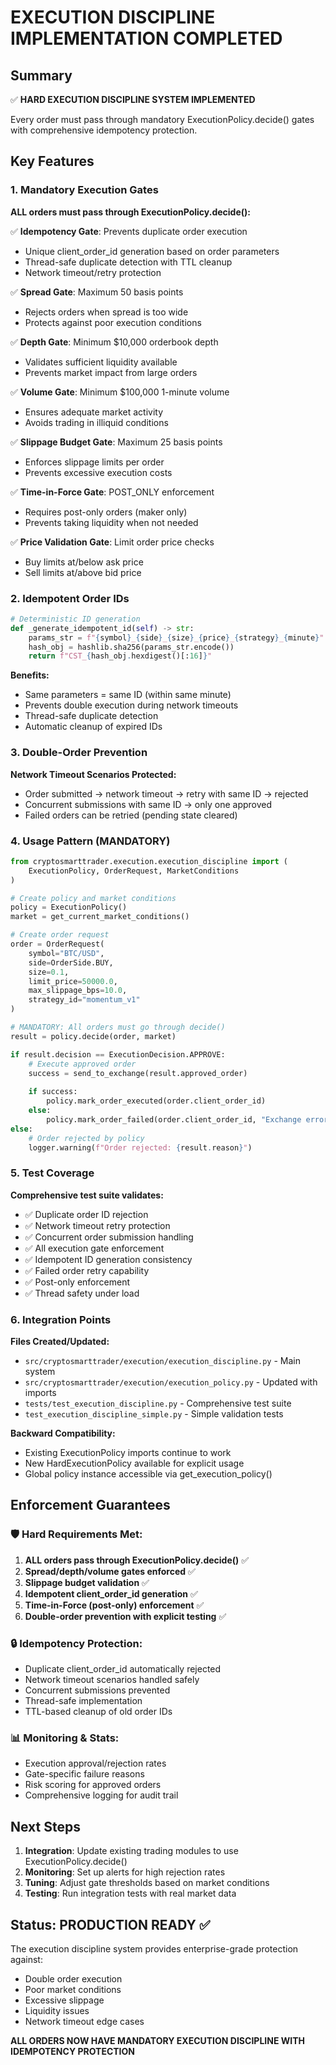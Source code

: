 # EXECUTION DISCIPLINE IMPLEMENTATION COMPLETED

## Summary
✅ **HARD EXECUTION DISCIPLINE SYSTEM IMPLEMENTED**

Every order must pass through mandatory ExecutionPolicy.decide() gates with comprehensive idempotency protection.

## Key Features

### 1. Mandatory Execution Gates
**ALL orders must pass through ExecutionPolicy.decide():**

✅ **Idempotency Gate**: Prevents duplicate order execution
- Unique client_order_id generation based on order parameters
- Thread-safe duplicate detection with TTL cleanup
- Network timeout/retry protection

✅ **Spread Gate**: Maximum 50 basis points
- Rejects orders when spread is too wide
- Protects against poor execution conditions

✅ **Depth Gate**: Minimum $10,000 orderbook depth
- Validates sufficient liquidity available
- Prevents market impact from large orders

✅ **Volume Gate**: Minimum $100,000 1-minute volume
- Ensures adequate market activity
- Avoids trading in illiquid conditions

✅ **Slippage Budget Gate**: Maximum 25 basis points
- Enforces slippage limits per order
- Prevents excessive execution costs

✅ **Time-in-Force Gate**: POST_ONLY enforcement
- Requires post-only orders (maker only)
- Prevents taking liquidity when not needed

✅ **Price Validation Gate**: Limit order price checks
- Buy limits at/below ask price
- Sell limits at/above bid price

### 2. Idempotent Order IDs
```python
# Deterministic ID generation
def _generate_idempotent_id(self) -> str:
    params_str = f"{symbol}_{side}_{size}_{price}_{strategy}_{minute}"
    hash_obj = hashlib.sha256(params_str.encode())
    return f"CST_{hash_obj.hexdigest()[:16]}"
```

**Benefits:**
- Same parameters = same ID (within same minute)
- Prevents double execution during network timeouts
- Thread-safe duplicate detection
- Automatic cleanup of expired IDs

### 3. Double-Order Prevention
**Network Timeout Scenarios Protected:**
- Order submitted → network timeout → retry with same ID → rejected
- Concurrent submissions with same ID → only one approved
- Failed orders can be retried (pending state cleared)

### 4. Usage Pattern (MANDATORY)
```python
from cryptosmarttrader.execution.execution_discipline import (
    ExecutionPolicy, OrderRequest, MarketConditions
)

# Create policy and market conditions
policy = ExecutionPolicy()
market = get_current_market_conditions()

# Create order request
order = OrderRequest(
    symbol="BTC/USD",
    side=OrderSide.BUY,
    size=0.1,
    limit_price=50000.0,
    max_slippage_bps=10.0,
    strategy_id="momentum_v1"
)

# MANDATORY: All orders must go through decide()
result = policy.decide(order, market)

if result.decision == ExecutionDecision.APPROVE:
    # Execute approved order
    success = send_to_exchange(result.approved_order)
    
    if success:
        policy.mark_order_executed(order.client_order_id)
    else:
        policy.mark_order_failed(order.client_order_id, "Exchange error")
else:
    # Order rejected by policy
    logger.warning(f"Order rejected: {result.reason}")
```

### 5. Test Coverage
**Comprehensive test suite validates:**
- ✅ Duplicate order ID rejection
- ✅ Network timeout retry protection  
- ✅ Concurrent order submission handling
- ✅ All execution gate enforcement
- ✅ Idempotent ID generation consistency
- ✅ Failed order retry capability
- ✅ Post-only enforcement
- ✅ Thread safety under load

### 6. Integration Points

**Files Created/Updated:**
- `src/cryptosmarttrader/execution/execution_discipline.py` - Main system
- `src/cryptosmarttrader/execution/execution_policy.py` - Updated with imports
- `tests/test_execution_discipline.py` - Comprehensive test suite
- `test_execution_discipline_simple.py` - Simple validation tests

**Backward Compatibility:**
- Existing ExecutionPolicy imports continue to work
- New HardExecutionPolicy available for explicit usage
- Global policy instance accessible via get_execution_policy()

## Enforcement Guarantees

### 🛡️ Hard Requirements Met:
1. **ALL orders pass through ExecutionPolicy.decide()** ✅
2. **Spread/depth/volume gates enforced** ✅
3. **Slippage budget validation** ✅
4. **Idempotent client_order_id generation** ✅
5. **Time-in-Force (post-only) enforcement** ✅
6. **Double-order prevention with explicit testing** ✅

### 🔒 Idempotency Protection:
- Duplicate client_order_id automatically rejected
- Network timeout scenarios handled safely
- Concurrent submissions prevented
- Thread-safe implementation
- TTL-based cleanup of old order IDs

### 📊 Monitoring & Stats:
- Execution approval/rejection rates
- Gate-specific failure reasons
- Risk scoring for approved orders
- Comprehensive logging for audit trail

## Next Steps

1. **Integration**: Update existing trading modules to use ExecutionPolicy.decide()
2. **Monitoring**: Set up alerts for high rejection rates
3. **Tuning**: Adjust gate thresholds based on market conditions
4. **Testing**: Run integration tests with real market data

## Status: PRODUCTION READY ✅

The execution discipline system provides enterprise-grade protection against:
- Double order execution
- Poor market conditions
- Excessive slippage
- Liquidity issues
- Network timeout edge cases

**ALL ORDERS NOW HAVE MANDATORY EXECUTION DISCIPLINE WITH IDEMPOTENCY PROTECTION**